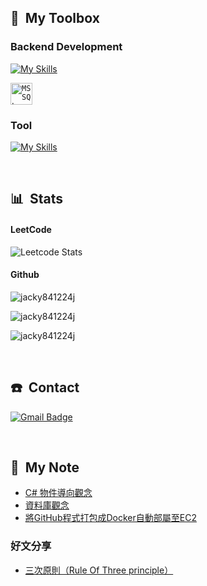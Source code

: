 ## 🧰 &nbsp;My Toolbox
### Backend Development
[![My Skills](https://skillicons.dev/icons?i=cs,dotnet,nestjs,docker,redis,rabbitmq,sqlite,mysql,ubuntu)](https://skillicons.dev)
<div align="left"><code><img width="35" src="https://cdn-icons-png.flaticon.com/512/5968/5968364.png" alt="MSSQL" title="MSSQL"/></code></div>

### Tool
[![My Skills](https://skillicons.dev/icons?i=aws,gcp,github,gitlab,jenkins,nginx,githubactions,postman,selenium)](https://skillicons.dev)

&nbsp;

## 📊 &nbsp;Stats

#### LeetCode
![Leetcode Stats](https://leetcard.jacoblin.cool/Tian1224?theme=nord)

#### Github
<p><img align="center" src="https://github-readme-stats.vercel.app/api/top-langs?username=tian841224&theme=calm_pink&show_icons=true&locale=en&layout=compact&hide=pascal," alt="jacky841224j" /></p>

<p><img align="center" src="https://github-readme-stats.vercel.app/api?username=tian841224&theme=calm_pink&show_icons=true&locale=en&hide=issues,contribs" alt="jacky841224j" /></p>

<p><img align="center" src="https://github-readme-streak-stats.herokuapp.com/?user=tian841224&theme=calm_pink" alt="jacky841224j" /></p>

&nbsp;

## ☎️ &nbsp;Contact
[![Gmail Badge](https://img.shields.io/badge/Gmail-red?style=flat&logo=gmail&logoColor=white)](mailto:tian841224@gmail.com)


&nbsp;

## :pencil: &nbsp;My Note

* [C# 物件導向觀念](https://hackmd.io/@tian841224/S1lu8-_41e)
* [資料庫觀念](https://hackmd.io/@tian841224/HJu-wx7Cp)
* [將GitHub程式打包成Docker自動部屬至EC2](https://hackmd.io/@tian841224/HJPmJuws6)

### 好文分享
* [三次原則（Rule Of Three principle）](https://shawnlin0201.github.io/Methodology/Methodology-004-Rule-Of-Three-principle/)

<!--
**tian841224/tian841224** is a ✨ _special_ ✨ repository because its `README.md` (this file) appears on your GitHub profile.

Here are some ideas to get you started:

- 🔭 I’m currently working on ...
- 🌱 I’m currently learning ...
- 👯 I’m looking to collaborate on ...
- 🤔 I’m looking for help with ...
- 💬 Ask me about ...
- 📫 How to reach me: ...
- 😄 Pronouns: ...
- ⚡ Fun fact: ...
-->

